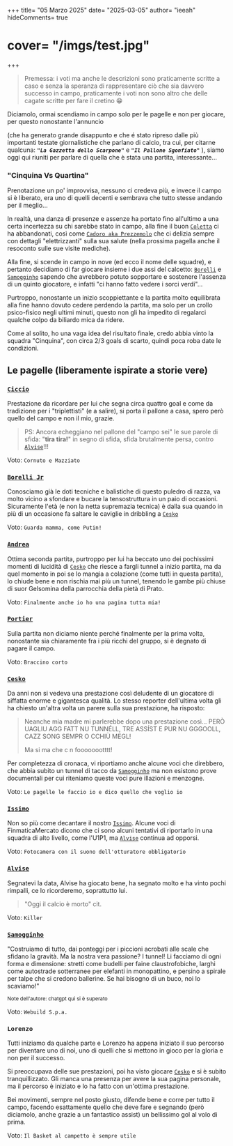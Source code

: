 +++
title= "05 Marzo 2025"
date= "2025-03-05"
author= "ieeah"
hideComments= true
# cover= "/imgs/test.jpg"
+++

> Premessa: i voti ma anche le descrizioni sono praticamente scritte a caso e senza la speranza di rappresentare ciò che sia davvero successo in campo, praticamente i voti non sono altro che delle cagate scritte per fare il cretino 😁

Diciamolo, ormai scendiamo in campo solo per le pagelle e non per giocare, per questo nonostante l'annuncio

(che ha generato grande disappunto e che é stato ripreso dalle più importanti testate giornalistiche che parlano di calcio,
tra cui, per citarne qualcuna: _**`"La Gazzetta dello Scarpone"`**_ e _**`"Il Pallone Sgonfiato"`**_ ), siamo oggi qui riuniti
per parlare di quella che è stata una partita, interessante...


### "Cinquina Vs Quartina"

Prenotazione un po' improvvisa, nessuno ci credeva più, e invece il campo si è liberato, era uno di quelli decenti e
sembrava che tutto stesse andando per il meglio...

In realtà, una danza di presenze e assenze ha portato fino all'ultimo a una certa incertezza su chi sarebbe
stato in campo, alla fine il buon [`Coletta`](/players/it/coletta) ci ha abbandonati, così come [`Cadoro aka Prezzemolo`](/players/it/cadoro)
che ci delizia sempre con dettagli "elettrizzanti" sulla sua salute (nella prossima pagella anche il resoconto sulle sue visite mediche).

Alla fine, si scende in campo in nove (ed ecco il nome delle squadre), e pertanto decidiamo di far giocare insieme i due assi del calcetto: [`Borelli`](/players/it/borelli) e [`Samogginho`](/players/it/samogginho)
sapendo che avrebbero potuto sopportare e sostenere l'assenza di un quinto giocatore, e infatti "ci hanno fatto vedere i sorci verdi"...

Purtroppo, nonostante un inizio scoppiettante e la partita molto equilibrata alla fine hanno dovuto cedere perdendo la partita,
ma solo per un crollo psico-fisico negli ultimi minuti, questo non gli ha impedito di regalarci qualche colpo da biliardo mica da ridere.


Come al solito, ho una vaga idea del risultato finale, credo abbia vinto la squadra "Cinquina", con circa 2/3 goals di scarto, quindi poca roba date le condizioni.


## Le pagelle (liberamente ispirate a storie vere)

### [`Ciccio`](/players/it/ciccio.md)

Prestazione da ricordare per lui che segna circa quattro goal e come da tradizione per i "triplettisti" (e a salire), si porta il pallone a casa,
spero però quello del campo e non il mio, grazie.

> PS: Ancora echeggiano nel pallone del "campo sei" le sue parole di sfida: "**tira tira!**" in segno di sfida, sfida brutalmente persa, contro [`Alvise`](/players/it/zingales.md)!!!

Voto: `Cornuto e Mazziato`


### [`Borelli Jr`](/players/it/borelli.md)

Conosciamo già le doti tecniche e balistiche di questo puledro di razza, va molto vicino a sfondare e bucare la tensostruttura in un paio di occasioni.
Sicuramente l'età (e non la netta supremazia tecnica) è dalla sua quando in più di un occasione fa saltare le caviglie in dribbling a [`Cesko`](/players/it/cesko.md)

Voto: `Guarda mamma, come Putin!`


### [`Andrea`](/players/it/andrea.md)

Ottima seconda partita, purtroppo per lui ha beccato uno dei pochissimi momenti di lucidità di [`Cesko`](/players/it/cesko.md) che riesce a fargli tunnel a inizio partita,
ma da quel momento in poi se lo mangia a colazione (come tutti in questa partita), lo chiude bene e non rischia mai più un tunnel, tenendo le gambe più
chiuse di suor Gelsomina della parrocchia della pietà di Prato.

Voto: `Finalmente anche io ho una pagina tutta mia!`

### [`Portier`](/players/it/portier.md)

Sulla partita non diciamo niente perché finalmente per la prima volta, nonostante sia chiaramente fra i più ricchi del gruppo, si è degnato di pagare il campo.

Voto: `Braccino corto`

### [`Cesko`](/players/it/cesko.md)

Da anni non si vedeva una prestazione così deludente di un giocatore di siffatta enorme e gigantesca qualità.
Lo stesso reporter dell'ultima volta gli ha chiesto un'altra volta un parere sulla sua prestazione, ha risposto:


> Neanche mia madre mi parlerebbe dopo una prestazione così...
> PERÒ UAGLIU AGG FATT NU TUNNÉLL, TRE ASSÍST E PUR NU GGGOOLL, CAZZ SONG SEMPR O CCHIÙ MEGL!
>
> Ma si ma che c n foooooootttt!

Per completezza di cronaca, vi riportiamo anche alcune voci che direbbero, che abbia subito un tunnel di tacco da [`Samogginho`](/players/it/samogginho.md)
ma non esistono prove documentali per cui riteniamo queste voci pure illazioni e menzogne.

Voto: `Le pagelle le faccio io e dico quello che voglio io`

### [`Issimo`](/players/it/issimo)

Non so più come decantare il nostro [`Issimo`](/players/it/issimo.md).
Alcune voci di FinmaticaMercato dicono che ci sono alcuni
tentativi di riportarlo in una squadra di alto livello, come l'U1P1, ma [`Alvise`](/players/it/zingales.md) continua ad opporsi.

Voto: `Fotocamera con il suono dell'otturatore obbligatorio`

### [`Alvise`](/players/it/zingales.md)

Segnatevi la data, Alvise ha giocato bene, ha segnato molto e ha vinto pochi rimpalli, ce lo ricorderemo, soprattutto lui.
> "Oggi il calcio è morto" cit.

Voto: `Killer`

### [`Samogginho`](/players/it/samogginho.md)

"Costruiamo di tutto, dai ponteggi per i piccioni acrobati alle scale che sfidano la gravità.
Ma la nostra vera passione? I tunnel! Li facciamo di ogni forma e dimensione: stretti come budelli per faine claustrofobiche,
larghi come autostrade sotterranee per elefanti in monopattino, e persino a spirale per talpe che si credono ballerine.
Se hai bisogno di un buco, noi lo scaviamo!"

<small>Note dell'autore: chatgpt qui si è superato</small>

Voto: `Webuild S.p.a.`

### `Lorenzo`

Tutti iniziamo da qualche parte e Lorenzo ha appena iniziato il suo percorso per diventare uno di noi, uno
di quelli che si mettono in gioco per la gloria e non per il successo.

Si preoccupava delle sue prestazioni, poi ha visto giocare [`Cesko`](/players/it/cesko.md) e si è subito tranquillizzato.
Gli manca una presenza per avere la sua pagina personale, ma il percorso è iniziato e lo ha fatto con un'ottima prestazione.

Bei movimenti, sempre nel posto giusto, difende bene e corre per tutto il campo, facendo esattamente quello che deve fare e segnando
(però diciamolo, anche grazie a un fantastico assist) un bellissimo gol al volo di prima.

Voto: `Il Basket al campetto è sempre utile`
